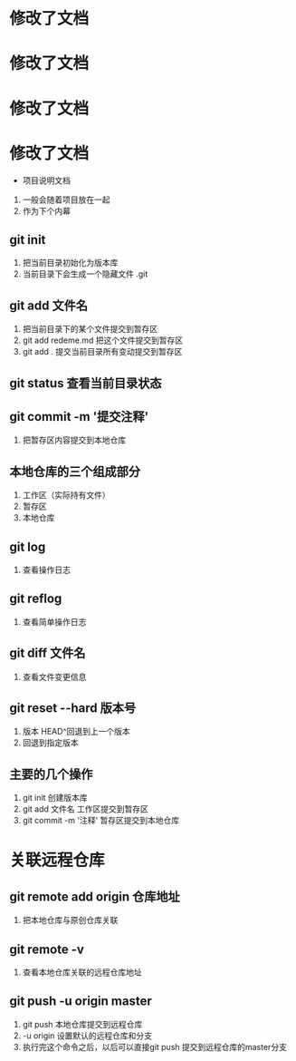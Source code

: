 # 修改了文档
# 修改了文档
# 修改了文档
# 修改了文档
+ 项目说明文档
1. 一般会随着项目放在一起
2. 作为下个内幕


## git init 
1. 把当前目录初始化为版本库
2. 当前目录下会生成一个隐藏文件 .git

## git add 文件名
1. 把当前目录下的某个文件提交到暂存区
2. git add redeme.md 把这个文件提交到暂存区
3. git add . 提交当前目录所有变动提交到暂存区

## git status 查看当前目录状态

## git commit -m '提交注释'
1. 把暂存区内容提交到本地仓库

## 本地仓库的三个组成部分
1. 工作区（实际持有文件）
2. 暂存区
3. 本地仓库 

## git log
1. 查看操作日志

## git reflog
1. 查看简单操作日志

## git diff 文件名
1. 查看文件变更信息

## git reset --hard 版本号
1. 版本 HEAD^回退到上一个版本
2. 回退到指定版本

## 主要的几个操作
1. git init 创建版本库
2. git add 文件名   工作区提交到暂存区
3. git commit -m '注释' 暂存区提交到本地仓库

# 关联远程仓库
## git remote add origin 仓库地址
1. 把本地仓库与原创仓库关联

## git remote -v 
1. 查看本地仓库关联的远程仓库地址

## git push -u origin master
1. git push 本地仓库提交到远程仓库
2. -u origin  设置默认的远程仓库和分支
3. 执行完这个命令之后，以后可以直接git push 提交到远程仓库的master分支

